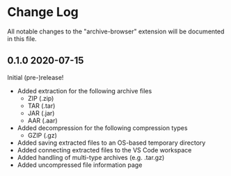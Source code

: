 # Change Log

All notable changes to the "archive-browser" extension will be documented in this file.

## 0.1.0 2020-07-15

Initial (pre-)release!

- Added extraction for the following archive files
  - ZIP (.zip)
  - TAR (.tar)
  - JAR (.jar)
  - AAR (.aar)
- Added decompression for the following compression types
  - GZIP (.gz)
- Added saving extracted files to an OS-based temporary directory
- Added connecting extracted files to the VS Code workspace
- Added handling of multi-type archives (e.g. .tar.gz)
- Added uncompressed file information page
